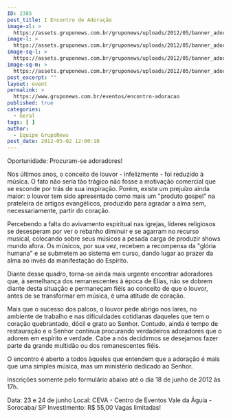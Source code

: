 ```yaml
---
ID: 2385
post_title: I Encontro de Adoração
image-xl: >
  https://assets.gruponews.com.br/gruponews/uploads/2012/05/banner_adoracao2012.jpg
image-l: >
  https://assets.gruponews.com.br/gruponews/uploads/2012/05/banner_adoracao2012.jpg
image-sq-l: >
  https://assets.gruponews.com.br/gruponews/uploads/2012/05/banner_adoracao2012.jpg
image-sq-m: >
  https://assets.gruponews.com.br/gruponews/uploads/2012/05/banner_adoracao2012-720x320.jpg
post_excerpt: ""
layout: event
permalink: >
  https://www.gruponews.com.br/eventos/encontro-adoracao
published: true
categories:
  - Geral
tags: [ ]
author:
  - Equipe GrupoNews
post_date: 2012-05-02 12:00:10
---
```

Oportunidade: Procuram-se adoradores!

Nos últimos anos, o conceito de louvor - infelizmente - foi reduzido à música. O fato não seria tão trágico não fosse a motivação comercial que se esconde por trás de sua inspiração. Porém, existe um prejuízo ainda maior: o louvor tem sido apresentado como mais um "produto gospel" na prateleira de artigos evangélicos, produzido para agradar a alma sem, necessariamente, partir do coração.

Percebendo a falta do avivamento espiritual nas igrejas, líderes religiosos se desesperam por ver o rebanho diminuir e se agarram no recurso musical, colocando sobre seus músicos a pesada carga de produzir shows mundo afora. Os músicos, por sua vez, recebem a recompensa da "glória humana" e se submetem ao sistema em curso, dando lugar ao prazer da alma ao invés da manifestação do Espírito.

Diante desse quadro, torna-se ainda mais urgente encontrar adoradores que, à semelhança dos remanescentes à época de Elias, não se dobrem diante desta situação e permaneçam fiéis ao conceito de que o louvor, antes de se transformar em música, é uma atitude de coração.

Mais que o sucesso dos palcos, o louvor pede abrigo nos lares, no ambiente de trabalho e nas dificuldades cotidianas daqueles que tem o coração quebrantado, dócil e grato ao Senhor. Contudo, ainda é tempo de restauração e o Senhor continua procurando verdadeiros adoradores que o adorem em espírito e verdade. Cabe a nós decidirmos se desejamos fazer parte da grande multidão ou dos remanescentes fiéis.

O encontro é aberto a todos àqueles que entendem que a adoração é mais que uma simples música, mas um ministério dedicado ao Senhor.

Inscrições somente pelo formulário abaixo até o dia 18 de junho de 2012 às 17h.

Data: 23 e 24 de junho
Local: CEVA - Centro de Eventos Vale da Águia - Sorocaba/ SP
Investimento: R$ 55,00
Vagas limitadas!